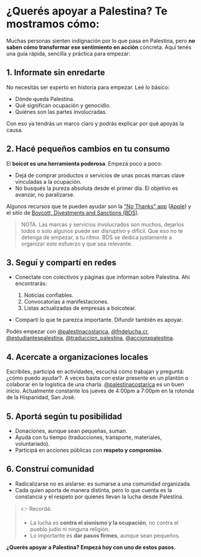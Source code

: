 # ¿Querés apoyar a Palestina? Te mostramos cómo:

Muchas personas sienten indignación por lo que pasa en Palestina, pero **no saben cómo transformar ese sentimiento en acción** concreta. Aquí tenés una guía rápida, sencilla y práctica para empezar:

## 1. Informate sin enredarte

No necesitás ser experto en historia para empezar. Leé lo básico:

- Dónde queda Palestina.
- Qué significan ocupación y genocidio.
- Quiénes son las partes involucradas.

Con eso ya tendrás un marco claro y podrás explicar por qué apoyás la causa.

## 2. Hacé pequeños cambios en tu consumo

El **boicot es una herramienta poderosa**. Empezá poco a poco:

- Dejá de comprar productos o servicios de unas pocas marcas clave vinculadas a la ocupación.
- No busqués la pureza absoluta desde el primer día. El objetivo es avanzar, no paralizarse.

Algunos recursos que te pueden ayudar son la ["No Thanks" app](https://play.google.com/store/apps/details?id=com.bashsoftware.boycott&hl=es-419) ([Apple](https://apps.apple.com/us/app/no-thanks-app/id6476206516)) y el sitio de [Boycott, Divestments and Sanctions (BDS)](https://bdsmovement.net/es).

> NOTA. Las marcas y servicios involucrados son muchos, dejarlos todos o solo algunos puede ser disruptivo y dificil. Que eso no te detenga de empezar, a tu ritmo. BDS se dedica justamente a organizar este esfuerzo y que sea relevante.

## 3. Seguí y compartí en redes

- Conectate con colectivos y páginas que informan sobre Palestina. Ahí encontrarás:

  1. Noticias confiables.
  2. Convocatorias a manifestaciones.
  3. Listas actualizadas de empresas a boicotear.
- Compartí lo que te parezca importante. Difundir también es apoyar.
 
Podés empezar con [@palestinacostarica](https://www.instagram.com/palestinacostarica/), [@fndelucha.cr](https://www.instagram.com/fndelucha.cr/), [@estudiantespalestina](https://www.instagram.com/estudiantespalestina/), [@traduccion_palestina](https://www.instagram.com/traduccion_palestina/), [@accionxpalestina](https://www.instagram.com/accionxpalestina/).

## 4. Acercate a organizaciones locales

Escribiles, participá en actividades, escuchá cómo trabajan y preguntá: ¿cómo puedo ayudar?. A veces basta con estar presente en un plantón o colaborar en la logística de una charla. [@palestinacostarica](https://www.instagram.com/palestinacostarica/) es un buen inicio. Actualmente constante los jueves de 4:00pm a 7:00pm en la rotonda de la Hispanidad, San José.

## 5. Aportá según tu posibilidad

- Donaciones, aunque sean pequeñas, suman.
- Ayudá con tu tiempo (traducciones, transporte, materiales, voluntariado).
- Participá en acciones públicas con **respeto y compromiso**.

## 6. Construí comunidad

- Radicalizarse no es aislarse: es sumarse a una comunidad organizada.
- Cada quien aporta de manera distinta, pero lo que cuenta es la constancia y el respeto por quienes llevan la lucha desde Palestina.

> 👉 Recordá:
> - La lucha es **contra el sionismo y la ocupación**, no contra el pueblo judío ni ninguna religión.
> - Lo importante es **dar pasos firmes**, aunque sean pequeños.

**¿Querés apoyar a Palestina? Empezá hoy con uno de estos pasos.**
